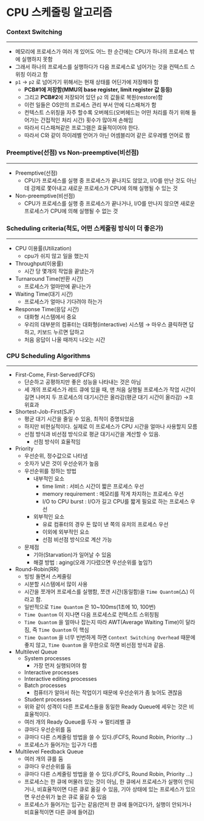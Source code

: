 # CPU 스케줄링 알고리즘

### Context Switching

---

- 메모리에 프로세스가 여러 개 있어도 어느 한 순간에는 CPU가 하나의 프로세스 밖에 실행하지 못함
- 그래서 하나의 프로세스를 실행하다가 다음 프로세스로 넘어가는 것을 컨텍스트 스위칭 이라고 함
- `p1` → `p2` 로 넘어가기 위해서는 현재 상태를 어딘가에 저장해야 함
    - **PCB#1에 저장함(MMU의 base register, limit register 값 등등)**
    - 그리고 **PCB#2**에 저장되어 있던 `p2` 의 값들로 복원(restore)함
    - 이런 일들은 OS안의 프로세스 관리 부서 안에 디스패쳐가 함
    - 컨텍스트 스위칭을 자주 할수록 오버헤드(오버헤드는 어떤 처리를 하기 위해 들어가는 간접적인 처리 시간) 횟수가 많아져 손해임
    - 따라서 디스패쳐같은 프로그램은 효율적이어야 한다.
    - 따라서 C와 같이 하이레벨 언어가 아닌 어셈블리어 같은 로우레벨 언어로 짬

### Preemptive(선점) vs Non-preemptive(비선점)

---

- Preemptive(선점)
    - CPU가 프로세스를 실행 중 프로세스가 끝나지도 않았고, I/O를 만난 것도 아닌데 강제로 쫓아내고 새로운 프로세스가 CPU에 의해 실행될 수 있는 것
- Non-preemptive(비선점)
    - CPU가 프로세스를 실행 중 프로세스가 끝나거나, I/O를 만나지 않으면 새로운 프로세스가 CPU에 의해 실행될 수 없는 것

### Scheduling criteria(척도, 어떤 스케줄링 방식이 더 좋은가)

---

- CPU 이용률(Utilization)
    - cpu가 쉬지 않고 일을 했는지
- Throughput(이용률)
    - 시간 당 몇개의 작업을 끝냈는가
- Turnaround Time(반환 시간)
    - 프로세스가 얼마만에 끝나는가
- Waiting Time(대기 시간)
    - 프로세스가 얼마나 기다려야 하는가
- Response Time(응답 시간)
    - 대화형 시스템에서 중요
    - 우리의 대부분의 컴퓨터는 대화형(interactive) 시스템 → 마우스 클릭하면 답하고, 키보드 누르면 답하고
    - 처음 응답이 나올 때까지 나오는 시간

### CPU Scheduling Algorithms

---

- First-Come, First-Served(FCFS)
    - 단순하고 공평하지만 좋은 성능을 나타내는 것은 아님
    - 세 개의 프로세스가 레드 큐에 있을 때, 맨 처음 실행될 프로세스가 작업 시간이 길면 나머지 두 프로세스의 대기시간은 올라감(평균 대기 시간이 올라감) →호위효과
- Shortest-Job-First(SJF)
    - 평균 대기 시간을 줄일 수 있음, 최적이 증명되었음
    - 하지만 비현실적이다. 실제로 이 프로세스가 CPU 시간을 얼마나 사용할지 모름
    - 선점 방식과 비선점 방식으로 평균 대기시간을 계산할 수 있음.
        - 선점 방식이 효율적임
- Priority
    - 우선순위, 정수값으로 나타냄
    - 숫자가 낮은 것이 우선순위가 높음
    - 우선순위를 정하는 방법
        - 내부적인 요소
            - time limit : 서비스 시간이 짧은 프로세스 우선
            - memory requirement : 메모리를 작게 차지하는 프로세스 우선
            - I/O to CPU burst : I/O가 길고 CPU를 짧게 필요로 하는 프로세스 우선
        - 외부적인 요소
            - 유료 컴퓨터의 경우 돈 많이 낸 쪽의 유저의 프로세스 우선
            - 이외에 외부적인 요소
            - 선점 비선점 방식으로 계산 가능
    - 문제점
        - 기아(Starvation)가 일어날 수 있음
        - 해결 방법 : aging(오래 기다렸으면 우선순위를 높임?)
- Round-Robin(RR)
    - 빙빙 돌면서 스케줄링
    - 시분할 시스템에서 많이 사용
    - 시간을 쪼개어 프로세스를 실행함, 쪼갠 시간(동일함)을 `Time Quantom`(△) 이라고 함.
    - 일반적으로 `Time Quantom` 은 10~100ms(1초에 10, 100번)
    - `Time Quantom` 이 지나면 다음 프로세스로 컨텍스트 스위칭됨
    - `Time Quantom` 을 얼마나 잡는지 따라 AWT(Average Waiting Time)이 달라짐, 즉 `Time Quantom` 이 핵심
    - `Time Quantom` 을 너무 빈번하게 하면 `Context Switching Overhead` 때문에 좋지 않고, `Time Quantom` 을 무한으로 하면 비선점 방식과 같음.
- Multilevel Queue
    - System processes
        - 가장 먼저 실행되어야 함
    - Interactive processes
    - Interactive editing processes
    - Batch processes
        - 컴퓨터가 알아서 하는 작업이기 때문에 우선순위가 좀 늦어도 괜찮음
    - Student processes
    - 위와 같이 성격이 다른 프로세스들을 동일한 Ready Queue에 세우는 것은 비효율적이다.
    - 여러 개의 Ready Queue를 두자 → 멀티레벨 큐
    - 큐마다 우선순위를 둠
    - 큐마다 다른 스케줄링 방법을 쓸 수 있다.(FCFS, Round Robin, Priority ...)
    - 프로세스가 들어가는 입구가 다름
- Multilevel Feedback Queue
    - 여러 개의 큐를 둠
    - 큐마다 우선순위를 둠
    - 큐마다 다른 스케줄링 방법을 쓸 수 있다.(FCFS, Round Robin, Priority ...)
    - 프로세스는 한 큐에 머물러 있는 것이 아님, 한 큐에서 프로세스가 실행이 안되거나, 비효율적이면 다른 큐로 옮길 수 있음, 기아 상태에 있는 프로세스가 있으면 우선순위가 높은 큐로 옮길 수 있음
    - 프로세스가 들어가는 입구는 같음(먼저 한 큐에 들어갔다가, 실행이 안되거나 비효율적이면 다른 큐에 들어감)